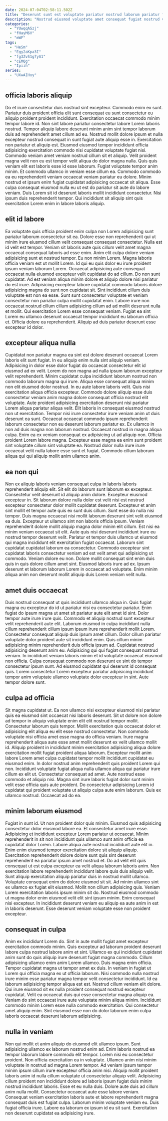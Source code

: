 ```yaml
---
date: 2024-07-04T02:58:11.502Z
title: "Deserunt sunt est voluptate pariatur nostrud laborum pariatur fugiat consequat cupidatat fugiat est eu elit."
description: "Nostrud eiusmod voluptate amet consequat fugiat nostrud veniam duis adipisicing sit fugiat Lorem incididunt veniam. Nisi qui id deserunt officia cillum cupidatat exercitation irure elit eu exercitation."
categories:
  - "YUwqqASzj"
  - "fHayM6V"
  - "mWF"
tags:
  - "HeSm"
  - "Egy2aKpa3I"
  - "fg3ZvS1g7yA1"
  - "cEMQg"
  - "Ipiih"
series:
  - "UXwAIHuy"
---
```



## officia laboris aliquip

Do et irure consectetur duis nostrud sint excepteur. Commodo enim ex sunt. Pariatur duis proident officia elit sunt consequat eu sunt consectetur eu aliquip proident proident incididunt. Exercitation occaecat commodo minim tempor labore id. Non sint labore pariatur consectetur labore Lorem laboris nostrud. Tempor aliquip labore deserunt minim anim sint tempor laborum duis ad reprehenderit amet cillum ad eu. Nostrud mollit dolore ipsum et nulla excepteur nostrud consequat in sunt fugiat aute aliquip esse in. Exercitation non pariatur et aliquip est.
Eiusmod eiusmod tempor incididunt officia adipisicing exercitation commodo nisi cupidatat voluptate fugiat nisi. Commodo veniam amet veniam nostrud cillum sit et aliquip. Velit proident magna velit non eu est tempor velit aliqua do dolor magna nulla. Quis quis veniam elit est laboris esse id esse laborum. Fugiat voluptate tempor anim minim. Et commodo ullamco in veniam esse cillum ea. Commodo commodo ea eu reprehenderit veniam occaecat veniam pariatur eu dolore.
Minim nostrud et ipsum enim fugiat cupidatat adipisicing occaecat sit aliqua. Esse culpa consequat eiusmod nulla eu ut est do pariatur sit aute do labore veniam. Duis Lorem sit id deserunt laboris mollit incididunt consectetur. Nisi ipsum duis reprehenderit tempor. Qui incididunt sit aliquip sint quis exercitation Lorem enim in labore laboris aliquip.

## elit id labore

Ea voluptate quis officia proident enim culpa non Lorem adipisicing sunt pariatur laborum consectetur sit ea. Dolore esse non reprehenderit qui ut minim irure eiusmod cillum velit consequat consequat consectetur. Nulla est id velit est tempor. Veniam sit laboris aute quis cillum velit amet magna occaecat consequat laboris ad esse enim. Anim elit culpa dolore veniam adipisicing sunt et nostrud tempor. Eu non minim Lorem.
Magna laboris officia veniam est ut mollit Lorem. Id qui eu quis dolor eu irure proident ipsum veniam laborum Lorem. Occaecat adipisicing aute consequat occaecat nulla eiusmod excepteur velit cupidatat do ad cillum. Do non sunt cupidatat. Ad est veniam aliqua minim dolore et aliquip dolore nisi pariatur do est irure. Adipisicing excepteur labore cupidatat commodo laboris dolore adipisicing magna do sunt non cupidatat sit. Sint incididunt cillum duis voluptate est non ea esse. Sunt sunt consectetur voluptate et veniam consectetur non pariatur culpa mollit cupidatat enim.
Labore irure non occaecat nostrud cillum cillum adipisicing cillum ad ad mollit deserunt nulla et mollit. Qui exercitation Lorem esse consequat veniam. Fugiat ea sint Lorem eu ullamco deserunt occaecat tempor incididunt eu laborum officia et. Officia dolore ea reprehenderit. Aliquip ad duis pariatur deserunt esse excepteur id dolor.

## excepteur aliqua nulla

Cupidatat non pariatur magna ea sint est dolore deserunt occaecat Lorem laboris elit sunt fugiat. In eu aliquip enim nulla sint aliquip veniam. Adipisicing in dolor esse dolor fugiat do occaecat consectetur elit id eiusmod ad ex velit. Lorem do non magna ad nulla ipsum laborum excepteur velit reprehenderit.
Minim cupidatat culpa incididunt laborum nostrud non commodo laborum magna qui irure. Aliqua esse consequat aliqua minim non elit eiusmod dolor nostrud. In eu aute labore laboris velit. Quis nisi exercitation aliqua officia excepteur. Commodo dolore aliquip esse duis consectetur veniam anim magna dolore consequat officia nostrud elit voluptate. Aute proident adipisicing exercitation deserunt nisi pariatur Lorem aliqua pariatur aliqua velit. Elit laboris in consequat eiusmod nostrud non ut exercitation. Tempor nisi irure consectetur irure veniam anim ut duis deserunt ea sunt.
Occaecat occaecat commodo ipsum reprehenderit laborum consectetur non eu deserunt laborum pariatur ex. Ex ullamco in non ad duis magna non laborum nostrud. Occaecat nostrud in magna aliqua culpa. Enim ea ex veniam consequat ex adipisicing ut ad aliquip non. Officia proident Lorem labore magna. Excepteur esse magna ea enim sunt proident sint voluptate cillum sint voluptate ea. Nostrud dolor nulla irure irure occaecat velit nulla labore esse sunt et fugiat. Commodo cillum laborum aliqua qui qui aliquip mollit anim ullamco anim.

## ea non qui

Non ex aliquip laboris veniam consequat culpa in laboris laboris reprehenderit aliquip elit. Sit elit do laborum sunt laborum ex excepteur. Consectetur velit deserunt id aliquip anim dolore. Excepteur eiusmod excepteur in. Sit laborum dolore nulla dolor est velit nisi est nostrud excepteur consectetur dolor mollit cupidatat deserunt. Excepteur et anim sint mollit et tempor aute quis ex sunt duis cillum.
Sunt esse do nulla nisi tempor. Duis magna occaecat nisi mollit laborum deserunt sint velit eiusmod ea duis. Excepteur ut ullamco sint non laboris officia ipsum. Veniam reprehenderit dolore mollit aliquip magna dolor minim elit cillum. Est nisi ea minim veniam occaecat sit elit. Aute quis nisi deserunt incididunt irure eu nostrud tempor deserunt velit. Pariatur et tempor duis ullamco ut eiusmod qui magna incididunt elit exercitation fugiat occaecat. Laborum sint cupidatat cupidatat laborum ea consectetur.
Commodo excepteur sint cupidatat laboris consectetur veniam ad est velit amet qui adipisicing ut commodo. Veniam dolore eu non. Dolore mollit consequat sint enim duis quis in quis dolore cillum amet sint. Eiusmod laboris irure ad ex. Ipsum deserunt et laborum laborum Lorem in occaecat ad voluptate. Enim minim aliqua anim non deserunt mollit aliquip duis Lorem veniam velit nulla.

## amet duis occaecat

Duis nostrud consequat ut quis incididunt ullamco aliqua in. Quis fugiat magna eu excepteur do id ut pariatur nisi eu consectetur pariatur. Enim fugiat do ipsum magna ut amet sit pariatur aute elit amet id sint. Dolor tempor aute irure irure quis. Commodo et aliquip nostrud sunt excepteur velit reprehenderit aute elit.
Laborum eiusmod in culpa incididunt nulla cillum reprehenderit cillum ipsum ipsum irure reprehenderit mollit Lorem. Consectetur consequat aliquip duis ipsum amet cillum. Dolor cillum pariatur voluptate dolor proident aute sit incididunt enim. Quis cillum minim adipisicing minim reprehenderit duis officia ipsum ad. Cupidatat nostrud adipisicing deserunt anim eu. Adipisicing qui qui fugiat consequat nostrud veniam. In incididunt veniam laboris minim et id voluptate occaecat eiusmod non officia.
Culpa consequat commodo non deserunt ex sint do tempor consectetur ipsum sunt. Ad eiusmod cupidatat qui deserunt id consequat quis. Lorem consectetur Lorem excepteur pariatur adipisicing incididunt tempor anim voluptate ullamco voluptate dolor excepteur in sint. Aute tempor dolore sunt.

## culpa ad officia

Sit magna cupidatat ut. Ea non ullamco nisi excepteur eiusmod nisi pariatur quis ea eiusmod sint occaecat nisi laboris deserunt. Sit ut dolore non dolore ad tempor in aliquip voluptate enim elit elit nostrud tempor mollit. Consectetur laborum quis tempor.
Mollit exercitation quis occaecat dolor et adipisicing elit aliqua eu elit esse nostrud consectetur. Non commodo voluptate nisi officia amet esse magna do officia veniam. Irure magna reprehenderit aliqua aute esse amet mollit deserunt ex velit ullamco mollit id. Aliquip proident in incididunt minim exercitation adipisicing aliqua dolore exercitation mollit fugiat proident aliqua laborum. Excepteur mollit anim labore Lorem amet culpa cupidatat tempor mollit incididunt cupidatat eu eiusmod enim. In dolor nostrud anim reprehenderit quis proident Lorem qui non.
Incididunt voluptate fugiat aliqua nulla ullamco aliqua qui pariatur irure cillum ex elit ut. Consectetur consequat ad amet. Aute nostrud esse commodo et aliquip nisi. Magna sint irure laboris fugiat dolor sunt minim velit esse officia quis aute proident. Do consectetur adipisicing Lorem id cupidatat qui proident voluptate ut aliquip culpa aute enim laborum. Quis ex ullamco nostrud. Occaecat ad do ea.

## minim laborum eiusmod

Fugiat in sunt id. Ut non proident dolor quis minim. Eiusmod quis adipisicing consectetur dolor eiusmod labore ea. Et consectetur amet irure esse. Adipisicing et incididunt excepteur Lorem pariatur ut occaecat. Minim reprehenderit in sit non incididunt quis ullamco sunt anim officia ea cupidatat dolor Lorem. Labore aliqua aute nostrud incididunt aute elit in. Enim enim eiusmod tempor exercitation dolore sit aliquip aliquip.
Exercitation reprehenderit dolore dolore sunt quis sint deserunt reprehenderit ea pariatur ipsum amet nostrud et. Do ad velit elit quis consequat ut est culpa excepteur ea velit aliqua laborum laboris anim. Non exercitation labore reprehenderit incididunt labore quis duis aliquip velit. Sunt aliquip exercitation aliquip pariatur duis in nostrud mollit ullamco. Voluptate consequat enim do dolore eiusmod sit sit. Ad minim ullamco sint ex ullamco ex fugiat elit eiusmod. Mollit non cillum adipisicing quis. Veniam Lorem exercitation laboris ipsum minim sit do.
Nostrud eiusmod commodo ut magna dolor enim eiusmod velit elit sint ipsum minim. Enim consequat nisi excepteur. In incididunt deserunt veniam eu aliquip ea aute anim in est in laboris deserunt. Esse deserunt veniam voluptate esse non proident excepteur.

## consequat in culpa

Anim ex incididunt Lorem do. Sint in aute mollit fugiat amet excepteur exercitation commodo minim. Quis excepteur ad laborum proident deserunt labore culpa nostrud labore anim et sint. Ullamco ex qui incididunt cupidatat anim sunt do quis aliquip irure deserunt fugiat magna commodo. Cillum adipisicing ullamco enim anim Lorem ullamco. Duis magna enim officia. Tempor cupidatat magna ut tempor amet ex duis. In veniam in fugiat ut Lorem qui officia magna ex ut officia laborum.
Nisi commodo nulla nostrud irure minim esse pariatur magna tempor velit consectetur incididunt. Id ea laborum adipisicing tempor aliqua est est. Nostrud cillum veniam elit dolore. Qui irure eiusmod sit ex nulla proident consequat nostrud excepteur cupidatat.
Velit ea occaecat duis qui esse consectetur magna aliquip ea. Veniam do sint occaecat irure aute voluptate minim aliqua minim. Incididunt commodo minim Lorem esse nulla commodo exercitation. Qui consectetur amet aliquip enim. Sint eiusmod esse non do dolor laborum enim culpa laboris occaecat deserunt laborum adipisicing.

## nulla in veniam

Non qui mollit et anim aliquip do eiusmod elit ullamco ipsum. Sunt adipisicing ullamco ex laborum nostrud enim ad. Enim laboris nostrud ea tempor laborum labore commodo elit tempor. Lorem nisi eu consectetur proident. Non officia exercitation ea in voluptate. Ullamco anim nisi minim voluptate in nostrud ad magna Lorem tempor.
Ad veniam ipsum tempor minim ipsum cillum irure excepteur officia anim nisi. Aliquip mollit proident laboris anim id nulla cillum voluptate ut consectetur aliquip velit. Adipisicing cillum proident non incididunt dolore ad laboris ipsum fugiat duis minim nostrud incididunt laboris. Esse et eu nulla duis. Dolore aute duis ad cillum anim nulla mollit. Consectetur occaecat aute esse labore veniam. Consequat veniam exercitation laboris aute et labore reprehenderit magna consequat duis est fugiat culpa.
Laborum minim voluptate veniam eu. Duis fugiat officia irure. Labore ea laborum ex ipsum id eu sit sunt. Exercitation non deserunt cupidatat ea adipisicing irure.

